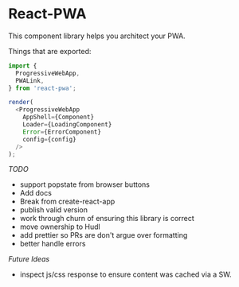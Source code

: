 # React-PWA

This component library helps you architect your PWA.

Things that are exported:

```js
import {
  ProgressiveWebApp,
  PWALink,
} from 'react-pwa';

render(
  <ProgressiveWebApp
    AppShell={Component}
    Loader={LoadingComponent}
    Error={ErrorComponent}
    config={config}
  />
);
```

*TODO*

- support popstate from browser buttons
- Add docs
- Break from create-react-app
- publish valid version
- work through churn of ensuring this library is correct
- move ownership to Hudl
- add prettier so PRs are don't argue over formatting
- better handle errors

*Future Ideas*
- inspect js/css response to ensure content was cached via a SW.
